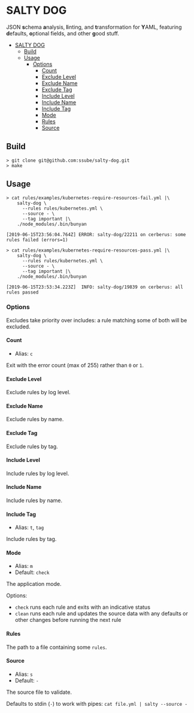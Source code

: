 # SALTY DOG

JSON **s**chema **a**nalysis, **l**inting, and **t**ransformation for **Y**AML, featuring **d**efaults, **o**ptional
fields, and other **g**ood stuff.

- [SALTY DOG](#salty-dog)
  - [Build](#build)
  - [Usage](#usage)
    - [Options](#options)
      - [Count](#count)
      - [Exclude Level](#exclude-level)
      - [Exclude Name](#exclude-name)
      - [Exclude Tag](#exclude-tag)
      - [Include Level](#include-level)
      - [Include Name](#include-name)
      - [Include Tag](#include-tag)
      - [Mode](#mode)
      - [Rules](#rules)
      - [Source](#source)

## Build

```shell
> git clone git@github.com:ssube/salty-dog.git
> make
```

## Usage

```shell
> cat rules/examples/kubernetes-require-resources-fail.yml |\
    salty-dog \
      --rules rules/kubernetes.yml \
      --source - \
      --tag important |\
    ./node_modules/.bin/bunyan

[2019-06-15T23:56:04.764Z] ERROR: salty-dog/22211 on cerberus: some rules failed (errors=1)

> cat rules/examples/kubernetes-require-resources-pass.yml |\
    salty-dog \
      --rules rules/kubernetes.yml \
      --source - \
      --tag important |\
    ./node_modules/.bin/bunyan

[2019-06-15T23:53:34.223Z]  INFO: salty-dog/19839 on cerberus: all rules passed
```

### Options

Excludes take priority over includes: a rule matching some of both will be excluded.

#### Count

- Alias: `c`

Exit with the error count (max of 255) rather than `0` or `1`.

#### Exclude Level

Exclude rules by log level.

#### Exclude Name

Exclude rules by name.

#### Exclude Tag

Exclude rules by tag.

#### Include Level

Include rules by log level.

#### Include Name

Include rules by name.

#### Include Tag

- Alias: `t`, `tag`

Include rules by tag.

#### Mode

- Alias: `m`
- Default: `check`
  
The application mode.

Options:

- `check` runs each rule and exits with an indicative status
- `clean` runs each rule and updates the source data with any defaults or other changes before running the next rule

#### Rules

The path to a file containing some `rules`.

#### Source

- Alias: `s`
- Default: `-`

The source file to validate.

Defaults to stdin (`-`) to work with pipes: `cat file.yml | salty --source -`
